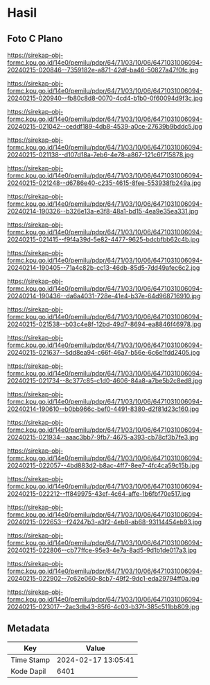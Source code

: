 # Hasil

## Foto C Plano

https://sirekap-obj-formc.kpu.go.id/14e0/pemilu/pdpr/64/71/03/10/06/6471031006094-20240215-020846--7359182e-a871-42df-ba46-50827a47f0fc.jpg

https://sirekap-obj-formc.kpu.go.id/14e0/pemilu/pdpr/64/71/03/10/06/6471031006094-20240215-020940--fb80c8d8-0070-4cd4-b1b0-0f60094d9f3c.jpg

https://sirekap-obj-formc.kpu.go.id/14e0/pemilu/pdpr/64/71/03/10/06/6471031006094-20240215-021042--ceddf189-4db8-4539-a0ce-27639b9bddc5.jpg

https://sirekap-obj-formc.kpu.go.id/14e0/pemilu/pdpr/64/71/03/10/06/6471031006094-20240215-021138--d107d18a-7eb6-4e78-a867-121c6f715878.jpg

https://sirekap-obj-formc.kpu.go.id/14e0/pemilu/pdpr/64/71/03/10/06/6471031006094-20240215-021248--d6786e40-c235-4615-8fee-553938fb249a.jpg

https://sirekap-obj-formc.kpu.go.id/14e0/pemilu/pdpr/64/71/03/10/06/6471031006094-20240214-190326--b326e13a-e3f8-48a1-bd15-4ea9e35ea331.jpg

https://sirekap-obj-formc.kpu.go.id/14e0/pemilu/pdpr/64/71/03/10/06/6471031006094-20240215-021415--f9f4a39d-5e82-4477-9625-bdcbfbb62c4b.jpg

https://sirekap-obj-formc.kpu.go.id/14e0/pemilu/pdpr/64/71/03/10/06/6471031006094-20240214-190405--71a4c82b-cc13-46db-85d5-7dd49afec6c2.jpg

https://sirekap-obj-formc.kpu.go.id/14e0/pemilu/pdpr/64/71/03/10/06/6471031006094-20240214-190436--da6a4031-728e-41e4-b37e-64d968716910.jpg

https://sirekap-obj-formc.kpu.go.id/14e0/pemilu/pdpr/64/71/03/10/06/6471031006094-20240215-021538--b03c4e8f-12bd-49d7-8694-ea8846f46978.jpg

https://sirekap-obj-formc.kpu.go.id/14e0/pemilu/pdpr/64/71/03/10/06/6471031006094-20240215-021637--5dd8ea94-c66f-46a7-b56e-6c6e1fdd2405.jpg

https://sirekap-obj-formc.kpu.go.id/14e0/pemilu/pdpr/64/71/03/10/06/6471031006094-20240215-021734--8c377c85-c1d0-4606-84a8-a7be5b2c8ed8.jpg

https://sirekap-obj-formc.kpu.go.id/14e0/pemilu/pdpr/64/71/03/10/06/6471031006094-20240214-190610--b0bb966c-bef0-4491-8380-d2f81d23c160.jpg

https://sirekap-obj-formc.kpu.go.id/14e0/pemilu/pdpr/64/71/03/10/06/6471031006094-20240215-021934--aaac3bb7-9fb7-4675-a393-cb78cf3b7fe3.jpg

https://sirekap-obj-formc.kpu.go.id/14e0/pemilu/pdpr/64/71/03/10/06/6471031006094-20240215-022057--4bd883d2-b8ac-4ff7-8ee7-4fc4ca59c15b.jpg

https://sirekap-obj-formc.kpu.go.id/14e0/pemilu/pdpr/64/71/03/10/06/6471031006094-20240215-022212--ff849975-43ef-4c64-affe-1b6fbf70e517.jpg

https://sirekap-obj-formc.kpu.go.id/14e0/pemilu/pdpr/64/71/03/10/06/6471031006094-20240215-022653--f24247b3-a3f2-4eb8-ab68-93114454eb93.jpg

https://sirekap-obj-formc.kpu.go.id/14e0/pemilu/pdpr/64/71/03/10/06/6471031006094-20240215-022806--cb77ffce-95e3-4e7a-8ad5-9d1b1de017a3.jpg

https://sirekap-obj-formc.kpu.go.id/14e0/pemilu/pdpr/64/71/03/10/06/6471031006094-20240215-022902--7c62e060-8cb7-49f2-9dc1-eda29794ff0a.jpg

https://sirekap-obj-formc.kpu.go.id/14e0/pemilu/pdpr/64/71/03/10/06/6471031006094-20240215-023017--2ac3db43-85f6-4c03-b37f-385c511bb809.jpg


## Metadata

| Key        | Value               |
| ---------- | ------------------- |
| Time Stamp | 2024-02-17 13:05:41 |
| Kode Dapil | 6401                |



